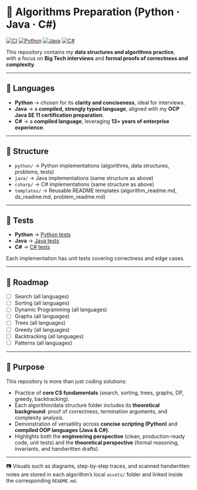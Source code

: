 # 🧮 Algorithms Preparation (Python · Java · C#)

[![CI](https://github.com/OLeandroRodrigues/algorithms-preparation/actions/workflows/ci.yml/badge.svg)](https://github.com/OLeandroRodrigues/algorithms-preparation/actions/workflows/ci.yml)
[![Python](https://img.shields.io/badge/Python-3.10%2B-blue.svg)](https://www.python.org/)
[![Java](https://img.shields.io/badge/Java-11-orange.svg)](https://www.oracle.com/java/)
[![C#](https://img.shields.io/badge/C%23-.NET%207-blueviolet.svg)](https://dotnet.microsoft.com/)

This repository contains my **data structures and algorithms practice**,  
with a focus on **Big Tech interviews** and **formal proofs of correctness and complexity**.

---

## 📌 Languages

- **Python** → chosen for its **clarity and conciseness**, ideal for interviews.  
- **Java** → a **compiled, strongly typed language**, aligned with my **OCP Java SE 11 certification preparation**.  
- **C#** → a **compiled language**, leveraging **13+ years of enterprise experience**.  

---

## 📂 Structure

- `python/` → Python implementations (algorithms, data structures, problems, tests)
- `java/` → Java implementations (same structure as above)
- `csharp/` → C# implementations (same structure as above)
- `templates/` → Reusable README templates (algorithm_readme.md, ds_readme.md, problem_readme.md)

---

## 🧪 Tests

- **Python** → [Python tests](./python/tests/)  
- **Java** → [Java tests](./java/tests/)  
- **C#** → [C# tests](./csharp/tests/)  

Each implementation has unit tests covering correctness and edge cases.  

---

## 🚀 Roadmap

- [ ] Search (all languages)  
- [ ] Sorting (all languages)  
- [ ] Dynamic Programming (all languages)
- [ ] Graphs (all languages)
- [ ] Trees (all languages)
- [ ] Greedy (all languages)
- [ ] Backtracking (all languages)
- [ ] Patterns (all languages)

---

## 🎯 Purpose

This repository is more than just coding solutions:  

- Practice of **core CS fundamentals** (search, sorting, trees, graphs, DP, greedy, backtracking).  
- Each algorithm/data structure folder includes its **theoretical background**: proof of correctness, termination arguments, and complexity analysis.  
- Demonstration of versatility across **concise scripting (Python)** and **compiled OOP languages (Java & C#)**.  
- Highlights both the **engineering perspective** (clean, production-ready code, unit tests) and the **theoretical perspective** (formal reasoning, invariants, and handwritten drafts).  

---

📷 Visuals such as diagrams, step-by-step traces, and scanned handwritten notes are stored in each algorithm’s local `assets/` folder and linked inside the corresponding `README.md`.